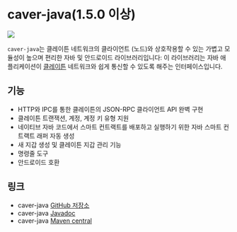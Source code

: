 # caver-java(1.5.0 이상)

![](/img/references/klaytnXcaver-java.png)

`caver-java`는 클레이튼 네트워크의 클라이언트 \(노드\)와 상호작용할 수 있는 가볍고 모듈성이 높으며 편리한 자바 및 안드로이드 라이브러리입니다: 이 라이브러리는 자바 애플리케이션이 [클레이튼](https://www.klaytn.com) 네트워크와 쉽게 통신할 수 있도록 해주는 인터페이스입니다.

## 기능 <a id="features"></a>

* HTTP와 IPC를 통한 클레이튼의 JSON-RPC 클라이언트 API 완벽 구현
* 클레이튼 트랜잭션, 계정, 계정 키 유형 지원
* 네이티브 자바 코드에서 스마트 컨트랙트를 배포하고 실행하기 위한 자바 스마트 컨트랙트 래퍼 자동 생성
* 새 지갑 생성 및 클레이튼 지갑 관리 기능
* 명령줄 도구
* 안드로이드 호환

## 링크 <a id="links"></a>

* caver-java [GitHub 저장소](https://www.klaytn.com)
* caver-java [Javadoc](https://github.com/klaytn/caver-java)
* caver-java [Maven central](https://javadoc.io/doc/com.klaytn.caver/core)